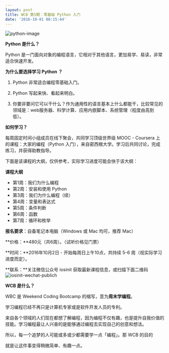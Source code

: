 ```yaml
---
layout: post
title: WCB 第5期：零基础 Python 入门
date: '2016-10-01 08:15:44'
---
```


![python-image](http://7xqycx.com1.z0.glb.clouddn.com/2016-10-01-python-image.jpg)


**Python 是什么？**

Python 是一门面向对象的编程语言，它相对于其他语言，更加易学、易读，非常适合快速开发。

**为什么要选择学习 Python ？**

1. Python 非常适合编程零基础入门。

2. Python 写起来快、看起来明白。

3. 你要非要问它可以干什么？作为通用性的语言基本上什么都能干，比较常见的领域是：web服务器、科学计算、应用内嵌脚本、系统管理（程度由高到低）。

**如何学习？**

每周固定时间小组成员在线下聚会，共同学习顶级世界级 MOOC - Coursera 上的课程：大家的编程（Python 入门），来自密西根大学。学习后共同讨论，完成练习，并获得助教指导。

下面是该课程的大纲，仅供参考，实际学习进度可能会快于该大纲：

**课程大纲**

- 第1周：我们为什么编程
- 第2周：安装和使用 Python
- 第3周：我们为什么编程（续）
- 第4周：变量和表达式
- 第5周：条件判断
- 第6周：函数
- 第7周：循环和枚举

**报名要求**：自备笔记本电脑（Windows 或 Mac 均可，推荐 Mac）

**价格：**480元（共6周）。（试听价格见门票）

**时间：**2016年10月2日 - 开始每周日上午10点，共持续 5-6 周（视实际学习进度而定）。

**联系：**关注微信公众号 iosinit 获取最新课程信息，或扫描下面二维码
![iosinit-wechat-publich](http://7xqycx.com1.z0.glb.clouddn.com/2016-10-01-iosinit-wechat-publich.jpg)


**WCB 是什么？**

WBC 是 Weekend Coding Bootcamp 的缩写，意为**周末学编程**。

学习编程已经不再只是计算机专家或是软件开发人员的专利。

来自各个领域的人们现在都想了解编程，因为编程不仅有趣，也是提升自我价值的技能。学习编程最让人兴奋的是能够通过编程去实现自己的创意和想法。

所以，每一个追梦的人可能或多或少都需要学一点「编程」。那 WCB 的目的

就是让这件事变得稍微简单、有趣一点。










